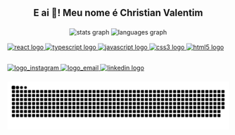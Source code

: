 <h2 align="center">E ai 👋! Meu nome é Christian Valentim</h2>

###

<div align="center">
  <img
    src="https://github-readme-stats.vercel.app/api?username=chris-valentim&show_icons=true&theme=radical"
    height="150" 
    alt="stats graph" 
  />
  <img
    src="https://github-readme-stats.vercel.app/api/top-langs?username=chris-valentim&locale=en&hide_title=false&layout=compact&card_width=320&langs_count=5&theme=radical&hide_border=false"
    height="150" 
    alt="languages graph" 
  />
</div>

<img width="12" />

<div align="left">
  <a href="https://react.dev/learn">
    <img 
      src="https://cdn.jsdelivr.net/gh/devicons/devicon/icons/react/react-original.svg" 
      width="60"
      height="60" 
      alt="react logo" 
    />
  </a>
  <a href="https://www.typescriptlang.org/docs/">
    <img 
      src="https://img.icons8.com/fluency/48/typescript--v2.png" 
      height="60"
      width="60"
      alt="typescript logo" 
    />
  </a>
  <a href="https://developer.mozilla.org/pt-BR/docs/Web/JavaScript">
    <img 
      src="https://img.icons8.com/pulsar-gradient/48/javascript.png" 
      height="60"
      width="60"
      alt="javascript logo" 
    />
  </a>
  <a href="https://developer.mozilla.org/pt-BR/docs/Web/CSS">
    <img 
      src="https://img.icons8.com/color/48/css3.png" 
      height="60"
      width="60"
      alt="css3 logo" 
    />
  </a>
  <a href="https://developer.mozilla.org/pt-BR/docs/Web/HTML">
    <img 
      src="https://img.icons8.com/color/48/html-5--v1.png" 
      height="60"
      width="60"
      alt="html5 logo" 
    />
  </a>
</div>

##

<div align="left">
  <a href="https://instagram.com/chris-valentim" target="_blank">
    <img 
      src="https://img.shields.io/badge/-Instagram-%23E4405F?style=for-the-badge&logo=instagram&logoColor=white" 
      target="_blank"
      height="35"
      alt="logo_instagram"
    />
  </a>
  <a href="christianvalentim99@gmail.com" target="_blank">
    <img
      src="https://img.shields.io/static/v1?message=Gmail&logo=gmail&label=&color=red&logoColor=white&labelColor=&style=for-the-badge"
      height="35" 
      target="_blank" 
      alt="logo_email" 
    />
  </a>
  <a href="https://www.linkedin.com/in/christian-valentim" target="_blank">
    <img
      src="https://img.shields.io/static/v1?message=LinkedIn&logo=linkedin&label=&color=0077B5&logoColor=white&labelColor=&style=for-the-badge"
      height="35" 
      target="_blank" 
      alt="linkedin logo" 
    />
  </a>
</div>

###

<picture>
  <source media="(prefers-color-scheme: dark)" srcset="https://raw.githubusercontent.com/Chris-Valentim/Chris-Valentim/output/github-contribution-grid-snake-dark.svg">
  <source media="(prefers-color-scheme: light)" srcset="https://raw.githubusercontent.com/Chris-Valentim/Chris-Valentim/output/github-contribution-grid-snake.svg">
  <img alt="github contribution grid snake animation" src="https://raw.githubusercontent.com/Chris-Valentim/Chris-Valentim/output/github-contribution-grid-snake.svg">
</picture>

###
